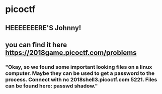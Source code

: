 # picoctf

## HEEEEEEERE'S Johnny! 
## you can find it here https://2018game.picoctf.com/problems
### "Okay, so we found some important looking files on a linux computer. Maybe they can be used to get a password to the process. Connect with nc 2018shell3.picoctf.com 5221. Files can be found here: passwd shadow."

